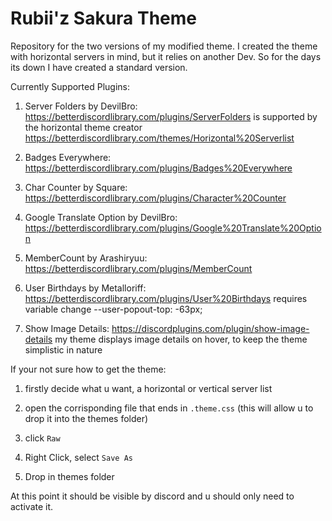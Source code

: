 # Rubii'z Sakura Theme


Repository for the two versions of my modified theme.
I created the theme with horizontal servers in mind, but it relies on another Dev.
So for the days its down I have created a standard version.

Currently Supported Plugins: 
1) Server Folders by DevilBro: https://betterdiscordlibrary.com/plugins/ServerFolders 
is supported by the horizontal theme creator https://betterdiscordlibrary.com/themes/Horizontal%20Serverlist

2) Badges Everywhere: https://betterdiscordlibrary.com/plugins/Badges%20Everywhere

3) Char Counter by Square: https://betterdiscordlibrary.com/plugins/Character%20Counter

4) Google Translate Option by DevilBro: https://betterdiscordlibrary.com/plugins/Google%20Translate%20Option

5) MemberCount by Arashiryuu: https://betterdiscordlibrary.com/plugins/MemberCount

6) User Birthdays by Metalloriff: https://betterdiscordlibrary.com/plugins/User%20Birthdays
requires variable change  --user-popout-top: -63px;  

7) Show Image Details: https://discordplugins.com/plugin/show-image-details
my theme displays image details on hover, to keep the theme simplistic in nature



If your not sure how to get the theme: 
1) firstly decide what u want, a horizontal or vertical server list

2) open the corrisponding file that ends in `.theme.css` (this will allow u to drop it into the themes folder)

3) click `Raw`

4) Right Click, select `Save As` 

5) Drop in themes folder



At this point it should be visible by discord and u should only need to activate it.
